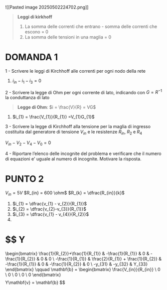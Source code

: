 ![[Pasted image 20250502224702.png]]

> **Leggi di kirkhoff**
>  1. La somma delle correnti che entrano - somma delle correnti che escono = 0
>  2. La somma delle tensioni in una maglia = 0


# DOMANDA 1

1 - Scrivere le leggi di Kirchhoff alle correnti per ogni nodo della rete
1. $i_{in} - i_{1} - i_{3} = 0$

2 - Scrivere la legge di Ohm per ogni corrente di lato, indicando con $G = R^{−1}$ la conduttanza di lato

> **Legge di Ohm**: $i = \frac{V}{R} = VG$

1. $i_{1} = \frac{V_{1}}{R_{1}} =V_{1}G_{1}$

3 - Scrivere la legge di Kirchhoff alla tensione per la maglia di ingresso costituita dal generatore
di tensione $V_{in}$ e le resistenze $R_{in}$, $R_{2}$ e $R_{4}$

$V_{in}  - V_{2} - V_{4} - V_{0} = 0$

4 - Riportare l’elenco delle incognite del problema e verificare che il numero di equazioni e' uguale al numero di incognite. Motivare la risposta.

# PUNTO 2

$V_{in} = 5V$
$R_{in} = 600 \ohm$
$R_{k} = \dfrac{R_{in}}{k}$

1. $i_{1} = \dfrac{v_{1} - v_{2}}{R_{1}}$
2. $i_{2} = \dfrac{v_{2}-v_{3}}{R_{1}}$
3. $i_{3} = \dfrac{v_{1} - v_{4}}{R_{2}}$
4. 

$$
Y
=
\begin{bmatrix}
\frac{1}{R_{2}}+\frac{1}{R_{1}} & -\frac{1}{R_{1}} & 0 & -\frac{1}{R_{2}} & 0 & 0 \\
-\frac{1}{R_{1}} & \frac{2}{R_{1}} + \frac{1}{R_{2}} & -\frac{1}{R_{1}} & 0 & -\frac{1}{R_{2}} & 0 \\
-y_{31} & -y_{32} & Y_{33}
\end{bmatrix}
\qquad
\mathbf{b} = 
\begin{bmatrix}
\frac{V_{in}}{R_{in}} \\
0 \\
0 \\
0 \\
0 \\
0
\end{bmatrix}
$$
$$
Y\mathbf{v} = \mathbf{b}
$$
